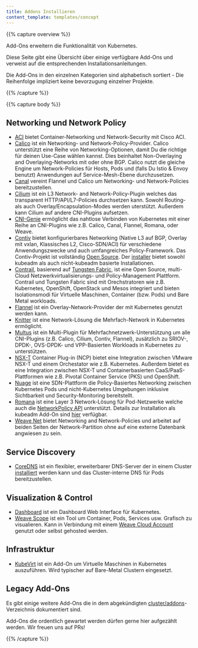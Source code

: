 ```yaml
---
title: Addons Installieren
content_template: templates/concept
---
```


{{% capture overview %}}


Add-Ons erweitern die Funktionalität von Kubernetes.

Diese Seite gibt eine Übersicht über einige verfügbare Add-Ons und verweist auf die entsprechenden Installationsanleitungen.

Die Add-Ons in den einzelnen Kategorien sind alphabetisch sortiert - Die Reihenfolge impliziert keine bevorzugung einzelner Projekte.

{{% /capture %}}


{{% capture body %}}

## Networking und Network Policy

* [ACI](https://www.github.com/noironetworks/aci-containers) bietet Container-Networking und Network-Security mit Cisco ACI.
* [Calico](https://docs.projectcalico.org/latest/introduction/) ist ein Networking- und Network-Policy-Provider. Calico unterstützt eine Reihe von Networking-Optionen, damit Du die richtige für deinen Use-Case wählen kannst. Dies beinhaltet Non-Overlaying and Overlaying-Networks mit oder ohne BGP. Calico nutzt die gleiche Engine um Network-Policies für Hosts, Pods und (falls Du Istio & Envoy benutzt) Anwendungen auf Service-Mesh-Ebene durchzusetzen.
* [Canal](https://github.com/tigera/canal/tree/master/k8s-install) vereint Flannel und Calico um Networking- und Network-Policies bereitzustellen.
* [Cilium](https://github.com/cilium/cilium) ist ein L3 Network- and Network-Policy-Plugin welches das transparent HTTP/API/L7-Policies durchsetzen kann. Sowohl Routing- als auch Overlay/Encapsulation-Modes werden uterstützt. Außerdem kann Cilium auf andere CNI-Plugins aufsetzen.
* [CNI-Genie](https://github.com/Huawei-PaaS/CNI-Genie) ermöglicht das nahtlose Verbinden von Kubernetes mit einer Reihe an CNI-Plugins wie z.B. Calico, Canal, Flannel, Romana, oder Weave.
* [Contiv](http://contiv.github.io) bietet konfigurierbares Networking (Native L3 auf BGP, Overlay mit vxlan, Klassisches L2, Cisco-SDN/ACI) für verschiedene Anwendungszwecke und auch umfangreiches Policy-Framework. Das Contiv-Projekt ist vollständig [Open Source](http://github.com/contiv). Der [installer](http://github.com/contiv/install) bietet sowohl kubeadm als auch nicht-kubeadm basierte Installationen.
* [Contrail](http://www.juniper.net/us/en/products-services/sdn/contrail/contrail-networking/), basierend auf [Tungsten Fabric](https://tungsten.io), ist eine Open Source, multi-Cloud Netzwerkvirtualisierungs- und Policy-Management Plattform. Contrail und Tungsten Fabric sind mit Orechstratoren wie z.B. Kubernetes, OpenShift, OpenStack und Mesos integriert und bieten Isolationsmodi für Virtuelle Maschinen, Container (bzw. Pods) und Bare Metal workloads.
* [Flannel](https://github.com/coreos/flannel/blob/master/Documentation/kubernetes.md) ist ein Overlay-Network-Provider der mit Kubernetes genutzt werden kann.
* [Knitter](https://github.com/ZTE/Knitter/) ist eine Network-Lösung die Mehrfach-Network in Kubernetes ermöglicht.
* [Multus](https://github.com/Intel-Corp/multus-cni) ist ein Multi-Plugin für Mehrfachnetzwerk-Unterstützung um alle CNI-Plugins (z.B. Calico, Cilium, Contiv, Flannel), zusätzlich zu SRIOV-, DPDK-, OVS-DPDK- und VPP-Basierten Workloads in Kubernetes zu unterstützen.
* [NSX-T](https://docs.vmware.com/en/VMware-NSX-T/2.0/nsxt_20_ncp_kubernetes.pdf) Container Plug-in (NCP) bietet eine Integration zwischen VMware NSX-T und einem Orchestator wie z.B. Kubernetes. Außerdem bietet es eine Integration zwischen NSX-T und Containerbasierten CaaS/PaaS-Plattformen wie z.B. Pivotal Container Service (PKS) und OpenShift.
* [Nuage](https://github.com/nuagenetworks/nuage-kubernetes/blob/v5.1.1-1/docs/kubernetes-1-installation.rst) ist eine SDN-Plattform die Policy-Basiertes Networking zwischen Kubernetes Pods und nicht-Kubernetes Umgebungen inklusive Sichtbarkeit und Security-Monitoring bereitstellt.
* [Romana](http://romana.io) ist eine Layer 3 Network-Lösung für Pod-Netzwerke welche auch die [NetworkPolicy API](/docs/concepts/services-networking/network-policies/) unterstützt. Details zur Installation als kubeadm Add-On sind [hier](https://github.com/romana/romana/tree/master/containerize) verfügbar.
* [Weave Net](https://www.weave.works/docs/net/latest/kube-addon/) bietet Networking and Network-Policies und arbeitet auf beiden Seiten der Network-Partition ohne auf eine externe Datenbank angwiesen zu sein.

## Service Discovery

* [CoreDNS](https://coredns.io) ist ein flexibler, erweiterbarer DNS-Server der in einem Cluster [installiert](https://github.com/coredns/deployment/tree/master/kubernetes) werden kann und das Cluster-interne DNS für Pods bereitzustellen.

## Visualization &amp; Control

* [Dashboard](https://github.com/kubernetes/dashboard#kubernetes-dashboard) ist ein Dashboard Web Interface für Kubernetes.
* [Weave Scope](https://www.weave.works/documentation/scope-latest-installing/#k8s) ist ein Tool um Container, Pods, Services usw. Grafisch zu visualieren. Kann in Verbindung mit einem [Weave Cloud Account](https://cloud.weave.works/) genutzt oder selbst gehosted werden.

## Infrastruktur

* [KubeVirt](https://kubevirt.io/user-guide/docs/latest/administration/intro.html#cluster-side-add-on-deployment) ist ein Add-On um Virtuelle Maschinen in Kubernetes auszuführen. Wird typischer auf Bare-Metal Clustern eingesetzt.

## Legacy Add-Ons

Es gibt einige weitere Add-Ons die in dem abgekündigten [cluster/addons](https://git.k8s.io/kubernetes/cluster/addons)-Verzeichnis dokumentiert sind.

Add-Ons die ordentlich gewartet werden dürfen gerne hier aufgezählt werden. Wir freuen uns auf PRs!

{{% /capture %}}
